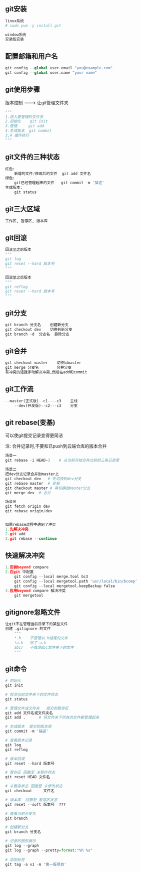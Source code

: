 ## git安装

```python
linux系统
# sudo yum -y install git

window系统
安装包安装
```

## 配置邮箱和用户名

```python
git config --global user.email "you@example.com"
git config --global user.name "your name"
```

## git使用步骤

版本控制 ---> 让git管理文件夹

```python
"""
1.进入要管理的文件夹
2.初始化    git init
3.管理     git add
4.生成版本  git commit 
3,4 循环执行
"""
```

## git文件的三种状态

```python
红色:
    新增的文件/修改后的文件  git add 文件名
绿色:
    git已经管理起来的文件   git commit -m '描述'
生成版本:
    git status 
```

## git三大区域

```python
工作区, 暂存区, 版本库
```

## git回滚

```python
回滚至之前版本
"""
git log
git reset --hard 版本号  
"""

回滚至之后版本
"""
git reflog
git reset --hard 版本号
"""
```

## git分支

```python
git branch 分支名    创建新分支
git checkout dev    切换到新分支
git branch -d  分支名  删除分支
```

## git合并

```python
git checkout master    切换回master
git merge 分支名        合并分支
有冲突的话就手动解决冲突,然后在add和commit
```

## git工作流

```python
--master(正式版)--c1----c3    主线
	--dev(开发版)--c2---c3    分支
```

## git rebase(变基)

可以使git提交记录变得更简洁

注: 合并记录时,不要和已push到云端仓库的版本合并

```python
场景一
git rebase -i HEAD~3    # 从当前开始合并之前的三条记录里

场景二
把dev分支记录合并到master上
git checkout dev   # 先切换到dev分支
git rebase master  # 变基
git checkout master # 再切换到master分支
git merge dev  # 合并

场景三
git fetch origin dev 
git rebase origin/dev


如果rebase过程中遇到了冲突
1.先解决冲突
2.git add
3.git rebase --continue

```

## 快速解决冲突

```python
1.安装beyond compare
2.在git 中配置
	git config --local merge.tool bc3
    git config --local mergetool.path 'usr/local/bin/bcomp'
    git config --local mergetool.keepBackup false
3.应用beyond compare 解决冲突
	git mergetool
```

## gitignore忽略文件

```python
让git不在管理当前目录下的某些文件
创建 .gitignore 的文件
	"""
	*.h    不管理以.h结尾的文件
	!a.h   除了 a.h
	abc/   不管理abc文件夹下的文件
	"""
```



## git命令

```python
# 初始化
git init

# 检测当前文件夹下的文件状态
git status

# 管理文件或文件夹   提交到暂存区
git add 文件名或文件夹名
git add .      # 将文件夹下所有的文件都管理起来

# 生成版本  提交到版本库
git commit -m '描述'

# 查看版本记录
git log
git reflog

# 版本回滚
git reset --hard 版本号

# 暂存区 回撤至 未暂存状态
git reset HEAD 文件名

# 未暂存状态 回撤至 未修改状态
git checkout  -- 文件名

# 版本库  回撤至 暂存区状态
git reset --soft 版本号  ???

# 查看当前分支名
git branch

# 创建新分支
git branch 分支名

# 记录的图形展示
git log --graph
git log --graph --pretty=format:"%h %s"
    
# 添加标签
git tag -a v1 -m '第一版项目'
```

